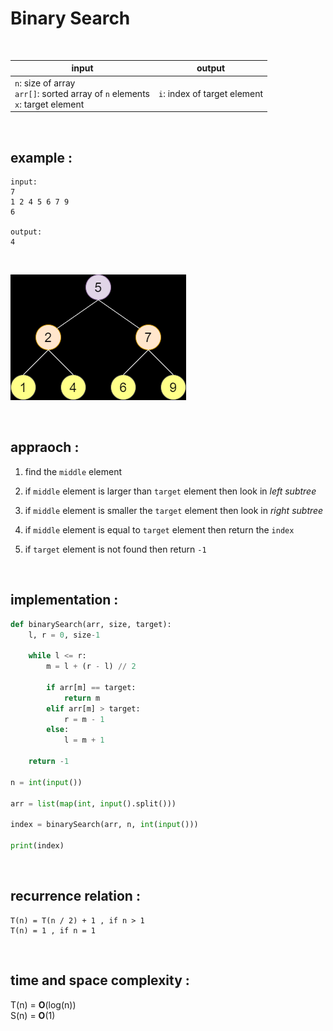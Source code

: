 # Binary Search

<br>

| input | output |
| --- | --- |
| `n`: size of array <br> `arr[]`: sorted array of `n` elements <br> `x`: target element | `i`: index of target element |

<br>

## example :

```
input:
7
1 2 4 5 6 7 9
6

output:
4
```
<br>

![binary tree](./pictures/binarySearch.png)

<br>

## appraoch :

1. find the `middle` element

2. if `middle` element is larger than `target` element then look in *left subtree*

3. if `middle` element is smaller the `target` element then look in *right subtree*

4. if `middle` element is equal to `target` element then return the `index`

5. if `target` element is not found then return `-1` 

<br>

## implementation :

```python
def binarySearch(arr, size, target):
    l, r = 0, size-1

    while l <= r:
        m = l + (r - l) // 2
        
        if arr[m] == target:
            return m
        elif arr[m] > target:
            r = m - 1
        else:
            l = m + 1

    return -1

n = int(input())

arr = list(map(int, input().split()))

index = binarySearch(arr, n, int(input()))

print(index)
```

<br>

## recurrence relation :
```
T(n) = T(n / 2) + 1 , if n > 1
T(n) = 1 , if n = 1 
```

<br>

## time and space complexity :

T(n) = **O**(log(n))
<br>S(n) = **O**(1)
